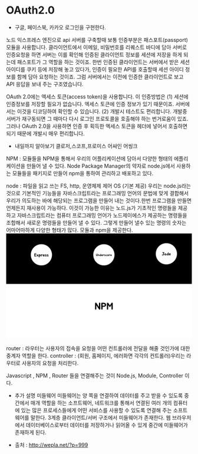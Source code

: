 # OAuth2.0

   - 구글, 페이스북, 카카오 로그인을 구현한다.

노드 익스프레스 엔진으로 api 서버를 구축할때 보통 인증부분은 패스포트(passport) 모듈을 사용합니다. 클라이언트에서 이메일, 비밀번호를 리퀘스트 바디에 담아 서버로 인증요청을 하면 서버는 이를 확인해 인증된 클라이언트 정보를 세션에 저장을 하게 되는데 패스포트가 그 역할을 하는 것이죠. 한번 인증된 클라이언트는 서버에서 받은 세션 아이디를 쿠키 등에 저장해 놓고 있다가, 인증이 필요한 API를 호출할때 세션 아이디 정보를 함께 담아 요청하는 것이죠. 그럼 서버에서는 이전에 인증한 클라이언트로 보고 API 응답을 보내 주는 구조였습니다.

OAuth 2.0에는 엑세스 토큰(access token)을 사용합니다. 이 인증방법은 (1) 세션에 인증정보를 저장할 필요가 없습니다. 엑세스 토큰에 인증 정보가 있기 때문이죠. 서버에서는 이것을 디코딩하여 확인할 수 있습니다.  (2) 개발시 테스트도 편리합니다. 개발중 서버가 재구동되면 그 때마다 다시 로그인 프로토콜을 호출해야 하는 번거로움이 있죠. 그러나 OAuth 2.0을 사용하면 인증 후 획득한 엑세스 토큰을 헤더에 넣어서 호출하면 되기 때문에 개발시 매우 편리합니다.

   - 내일까지 알아보기
     클로저,스코프,프로미스 어싸인 어씽크

   NPM : 모듈들을 NPM을 통해서 우리의 어플리케이션에 담아서 다양한 형태의 에플리케이션을 만들어 낼 수 있다.
   Node Package Manager의 약자로 node.js에서 사용하는 모듈들을 패키지로 만들어 npm을 통하여 관리하고 배포하고 있다.

   node : 파일을 읽고 쓰는 FS, http, 운영체제 제어 OS (기본 제공)
   우리는 node.js라는 것으로 기본적인 기능들을 자바스크립트라는 프로그래밍 언어의 문법에 맞게
   결합해서 우리가 의도하는 바에 해당되는 프로그램을 만들어 내는 것이다.한번 프로그램을 만들면 
   언제든지 재사용이 가능하다. 이것이 가능한 이유는 노드.js가 기초적인 명령들을 제공하고 자바스크립트라는
   컴퓨터 프로그래밍 언어가 노드제이에스가 제공하는 명령들을 조합해서 새로운 명령들을 만들어 낼 수 있다.
   그렇게 만들어 낼수 있는 명령의 숫자는 어마어마하게 다양한 형태가 많다. 모듈과 npm을 제공한다.
    ![image](./img/image.png)

   router : 라우터는 사용자의 접속을 요청을 어떤 컨트롤러에 전달을 해줄 것인가에 대한 중계자 역할을 한다.
   controller : (회원, 홈페이지, 에러화면 각각의 컨트롤러)우리는 라우터로 사용자의 요청을 처리한다.

   Javascript , NPM , Router 들을 연결해주는 것이 Node.js, Module, Controller 이다.

   - 추가 설명 
   미들웨어
   미들웨어는 양 쪽을 연결하여 데이터를 주고 받을 수 있도록 중간에서 매개 역할을 하는 소프트웨어, 네트워크를 통해서 연결된 여러 개의 컴퓨터에 있는 많은 프로세스들에게 어떤 서비스를 사용할 수 있도록 연결해 주는 소프트웨어를 말한다. 3계층 클라이언트/서버 구조에서 미들웨어가 존재한다. 웹 브라우저에서 데이터베이스로부터 데이터를 저장하거나 읽어올 수 있게 중간에 미들웨어가 존재하게 된다.

   - 출처 : http://wepla.net/?p=999
